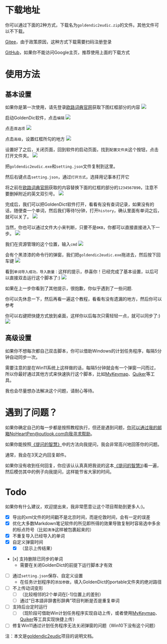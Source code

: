 # 下载地址

你可以通过下面的2种方式，下载名为`goldendic2eudic.zip`的文件。其他文件可以不下载。

[Gitee](https://gitee.com/NoHeartPen/awesome_japanese_study_tools/tree/master/tools/golden2eudic/dist)，由于政策原因，这种方式下载需要扫码注册登录

[GitHub](https://github.com/NoHeartPen/awesome_japanese_study_tools/tree/master/tools/golden2eudic/dist)，如果你不能访问Google主页，推荐使用上面的下载方式

# 使用方法

## 基本设置

如果你是第一次使用，请先登录[欧路词典官网](https://my.eudic.net/OpenAPI/Authorization)获取下图红框部分的内容
![](https://markdoen-1304943362.cos.ap-nanjing.myqcloud.com//Pasted_image_20220714111636.png)

启动GoldenDic软件，点击`编辑`
![](https://markdoen-1304943362.cos.ap-nanjing.myqcloud.com//Pasted_image_20220714113402.png)

点击`首选项`
![](https://markdoen-1304943362.cos.ap-nanjing.myqcloud.com//Pasted_image_20220714113725.png)

点击`高级`，设置红框所勾的地方
![](https://markdoen-1304943362.cos.ap-nanjing.myqcloud.com//Pasted_image_20220714113422.png)

设置好了之后，关闭页面，回到软件的启动页面，找到`配置文件夹`这个按钮，点击打开文件夹。
![](https://markdoen-1304943362.cos.ap-nanjing.myqcloud.com//Pasted_image_20220714112339.png)

把`goldendic2eudic.exe`和`setting.json`文件复制到这里。

然后右键点击`setting.json`，通过`打开方式`，选择用记事本打开它

将之前在[欧路词典官网](https://my.eudic.net/OpenAPI/Authorization)获取的内容替换下面的红框的部分的`1234567890`，注意不要删掉附近的英文双引号。
![](https://markdoen-1304943362.cos.ap-nanjing.myqcloud.com//Pasted_image_20220811202233.png)

完成后，我们可以把GoldenDict软件打开，看看有没有查词记录，如果没有的话，随便查一个单词，然后我们等待1分钟，打开`history`，确认里面有单词之后，就可以关了。
![](https://markdoen-1304943362.cos.ap-nanjing.myqcloud.com//Pasted_image_20220811203716.png)

当然，你也可以通过文件大小来判断，只要不是`0KB`，你都可以直接直接进入下一步。
![](https://markdoen-1304943362.cos.ap-nanjing.myqcloud.com//Pasted_image_20220811203730.png)

我们在资源管理的这个位置，输入`cmd`
![](https://markdoen-1304943362.cos.ap-nanjing.myqcloud.com//Pasted_image_20220811203102.png)

会有个黑漆漆的命令行的弹窗，我们把`goldendic2eudic.exe`拖进去，然后按下回车键
![](https://markdoen-1304943362.cos.ap-nanjing.myqcloud.com//Pasted_image_20220811203204.png)

看到`单词导入成功，导入数量：`这样的提示，恭喜你！已经完成了基本设置，以后可以直接双击运行这个脚本了:)
![](https://markdoen-1304943362.cos.ap-nanjing.myqcloud.com//Pasted_image_20220811204056.png)

如果在上一步你看到了其他提示，很抱歉，你似乎遇到了一些问题.

你可以先休息一下，然后再看一遍这个教程，看看有没有遗漏的地方，然后你可以参考

你可以右键把快捷方式放到桌面，这样你以后每次只需轻轻一点，就可以同步了:)
![](https://markdoen-1304943362.cos.ap-nanjing.myqcloud.com//Pasted_image_20220811204922.png)

## 高级设置

如果你不想每次都自己双击脚本，你可以借助Windows的计划任务程序，每隔5分钟自动同步一次。

需要注意的是在Win11系统上这样做的话，每隔5分钟就会有一个弹窗一闪而过，所以你最好通过其他方式来快速执行这个脚本，比如[MyKeymap](https://xianyukang.com/MyKeymap.html#mykeymap-%E7%AE%80%E4%BB%8B)、[Quiker](https://getquicker.net/)等工具。

我也会尽量想办法解决这个问题，请耐心等待。

# 遇到了问题？

如果你确定自己的每一步都是按照教程执行，但还是遇到问题，你可以通过我的邮箱NoHeartPen@outlook.com向我寻求帮助。

如果你能按照[《提问的智慧》](https://zhuanlan.zhihu.com/p/19761517)中的方法向我提问，我会非常高兴地回答你的问题。

通常，我会在3天之内回复邮件。

如果你没有收到任何回复，你应该认认真真把我说的这本[《提问的智慧》](https://zhuanlan.zhihu.com/p/19761517))看一遍，然后模仿其中的例子向我提问，这样能节省大家的时间。

# Todo

如果你有什么建议，欢迎提出来，我非常愿意让这个项目帮助到更多人:)。

- [x] 导出的xml文件的时间戳不是北京时间，而是伦敦时间，会有一定的误差
- [x] 优化大多数Markdown笔记软件的所见即所得的效果导致复制时容易选中多余的标点符号（比如`清浄`这样被包裹起来的）
- [x] 不重复导入已经导入的单词
- [x] 自定义弹窗时间
	- [x] （显示上传结果）
- [ⅹ] 支持删除已同步的单词
	- 需要在关闭GoldenDict的前提下运行脚本才有效
- [ ] 通过`setting.json`保存、自定义设置
	- 在任务计划程序的`添加参数`，填入GoldenDict的portable文件夹的绝对路径
- [ ] 不上传动词变形
	- [ ] （比较相邻的2个单词在[-1]位置上的差别）
	- [ ] 通过“日本語非辞書形辞典”项目判断是否是重复单词
- [ ] 支持后台定时运行
	- [ ] （现阶段可借助Win计划任务程序实现自动上传，或者使用[MyKeymap](https://xianyukang.com/MyKeymap.html#mykeymap-%E7%AE%80%E4%BB%8B)、[Quiker](https://getquicker.net/)等工具实现快捷上传）
- [ ] 修复Win11通过计划任务程序无法关闭弹窗的问题（Win10下没有这个问题）

注：本文是[goldendic2eudic](https://gitee.com/NoHeartPen/awesome_japanese_study_tools/tree/master/tools/golden2eudic/)项目的说明文档。